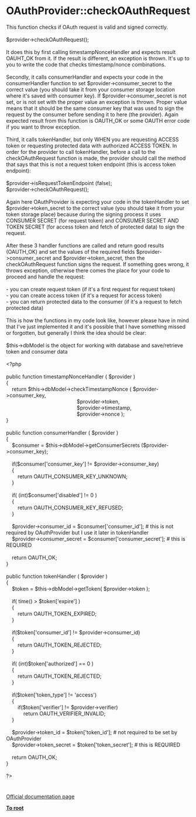 # OAuthProvider::checkOAuthRequest




<div class="phpcode"><span class="html">
This function checks if OAuth request is valid and signed correctly.<br><br>$provider-&gt;checkOAuthRequest(); <br><br>It does this by first calling timestampNonceHandler and expects result OAUHT_OK from it. If the result is different, an exception is thrown. It&apos;s up to you to write the code that checks timestamp/nonce combinations.<br><br>Secondly, it calls consumerHandler and expects your code in the consumerHandler function to set $provider-&gt;consumer_secret to the correct value (you should take it from your consumer storage location where it&apos;s saved with consumer key). If $provider-&gt;consumer_secret is not set, or is not set with the proper value an exception is thrown. Proper value means that it should be the same consumer key that was used to sign the request by the consumer before sending it to here (the provider). Again expected result from this function is OAUTH_OK or some OAUTH error code if you want to throw exception.<br><br>Third, it calls tokenHandler, but only WHEN you are requesting ACCESS token or requesting protected data with authorized ACCESS TOKEN. In order for the provider to call tokenHandler, before a call to the checkOAuthRequest function is made, the provider should call the method that says that this is not a request token endpoint (this is access token endpoint):<br><br>$provider-&gt;isRequestTokenEndpoint (false);<br>$provider-&gt;checkOAuthRequest();<br><br>Again here OAuthProvider is expecting your code in the tokenHandler to set $provider-&gt;token_secret to the correct value (you should take it from your token storage place) because during the signing process it uses CONSUMER SECRET (for request token) and CONSUMER SECRET AND TOKEN SECRET (for access token and fetch of protected data) to sign the request.<br><br>After these 3 handler functions are called and return good results (OAUTH_OK) and set the values of the required fields $provider-&gt;consumer_secret and $provider-&gt;token_secret, then the checkOAuthRequest function signs the request. If something goes wrong, it throws exception, otherwise there comes the place for your code to proceed and handle the request:<br><br>- you can create request token (if it&apos;s a first request for request token)<br>- you can create access token (if it&apos;s a request for access token)<br>- you can return protected data to the consumer (if it&apos;s a request to fetch protected data)<br><br>This is how the functions in my code look like, however please have in mind that I&apos;ve just implemented it and it&apos;s possible that I have something missed or forgotten, but generally I think the idea should be clear:<br><br>$this-&gt;dbModel is the object for working with database and save/retrieve token and consumer data<br><br><span class="default">&lt;?php<br><br></span><span class="keyword">public function </span><span class="default">timestampNonceHandler </span><span class="keyword">( </span><span class="default">$provider </span><span class="keyword">)<br>{<br>&#xA0; &#xA0; return </span><span class="default">$this</span><span class="keyword">-&gt;</span><span class="default">dbModel</span><span class="keyword">-&gt;</span><span class="default">checkTimestampNonce </span><span class="keyword">( </span><span class="default">$provider</span><span class="keyword">-&gt;</span><span class="default">consumer_key</span><span class="keyword">,<br>&#xA0; &#xA0; &#xA0; &#xA0; &#xA0; &#xA0; &#xA0; &#xA0; &#xA0; &#xA0; &#xA0; &#xA0; &#xA0; &#xA0; &#xA0; &#xA0; &#xA0; &#xA0; &#xA0; &#xA0; &#xA0; &#xA0; &#xA0; &#xA0;&#xA0; </span><span class="default">$provider</span><span class="keyword">-&gt;</span><span class="default">token</span><span class="keyword">, <br>&#xA0; &#xA0; &#xA0; &#xA0; &#xA0; &#xA0; &#xA0; &#xA0; &#xA0; &#xA0; &#xA0; &#xA0; &#xA0; &#xA0; &#xA0; &#xA0; &#xA0; &#xA0; &#xA0; &#xA0; &#xA0; &#xA0; &#xA0; &#xA0;&#xA0; </span><span class="default">$provider</span><span class="keyword">-&gt;</span><span class="default">timestamp</span><span class="keyword">,<br>&#xA0; &#xA0; &#xA0; &#xA0; &#xA0; &#xA0; &#xA0; &#xA0; &#xA0; &#xA0; &#xA0; &#xA0; &#xA0; &#xA0; &#xA0; &#xA0; &#xA0; &#xA0; &#xA0; &#xA0; &#xA0; &#xA0; &#xA0; &#xA0;&#xA0; </span><span class="default">$provider</span><span class="keyword">-&gt;</span><span class="default">nonce </span><span class="keyword">);<br>}<br><br>public function </span><span class="default">consumerHandler </span><span class="keyword">( </span><span class="default">$provider </span><span class="keyword">)<br>{<br>&#xA0; &#xA0; </span><span class="default">$consumer </span><span class="keyword">= </span><span class="default">$this</span><span class="keyword">-&gt;</span><span class="default">dbModel</span><span class="keyword">-&gt;</span><span class="default">getConsumerSecrets </span><span class="keyword">(</span><span class="default">$provider</span><span class="keyword">-&gt;</span><span class="default">consumer_key</span><span class="keyword">);<br>&#xA0; &#xA0; <br>&#xA0; &#xA0; if(</span><span class="default">$consumer</span><span class="keyword">[</span><span class="string">&apos;consumer_key&apos;</span><span class="keyword">] != </span><span class="default">$provider</span><span class="keyword">-&gt;</span><span class="default">consumer_key</span><span class="keyword">)<br>&#xA0; &#xA0; {<br>&#xA0; &#xA0; &#xA0; &#xA0; return </span><span class="default">OAUTH_CONSUMER_KEY_UNKNOWN</span><span class="keyword">;<br>&#xA0; &#xA0; }<br>&#xA0; &#xA0; <br>&#xA0; &#xA0; if( (int)</span><span class="default">$consumer</span><span class="keyword">[</span><span class="string">&apos;disabled&apos;</span><span class="keyword">] != </span><span class="default">0 </span><span class="keyword">)<br>&#xA0; &#xA0; {<br>&#xA0; &#xA0; &#xA0; &#xA0; return </span><span class="default">OAUTH_CONSUMER_KEY_REFUSED</span><span class="keyword">;<br>&#xA0; &#xA0; }<br>&#xA0; &#xA0; <br>&#xA0; &#xA0; </span><span class="default">$provider</span><span class="keyword">-&gt;</span><span class="default">consumer_id </span><span class="keyword">= </span><span class="default">$consumer</span><span class="keyword">[</span><span class="string">&apos;consumer_id&apos;</span><span class="keyword">]; </span><span class="comment"># this is not required by OAuthProvider but I use it later in tokenHandler<br>&#xA0; &#xA0; </span><span class="default">$provider</span><span class="keyword">-&gt;</span><span class="default">consumer_secret </span><span class="keyword">= </span><span class="default">$consumer</span><span class="keyword">[</span><span class="string">&apos;consumer_secret&apos;</span><span class="keyword">]; </span><span class="comment"># this is REQUIRED<br><br>&#xA0; &#xA0; </span><span class="keyword">return </span><span class="default">OAUTH_OK</span><span class="keyword">;<br>}<br><br>public function </span><span class="default">tokenHandler </span><span class="keyword">( </span><span class="default">$provider </span><span class="keyword">)<br>{<br>&#xA0; &#xA0; </span><span class="default">$token </span><span class="keyword">= </span><span class="default">$this</span><span class="keyword">-&gt;</span><span class="default">dbModel</span><span class="keyword">-&gt;</span><span class="default">getToken</span><span class="keyword">( </span><span class="default">$provider</span><span class="keyword">-&gt;</span><span class="default">token </span><span class="keyword">);<br><br>&#xA0; &#xA0; if( </span><span class="default">time</span><span class="keyword">() &gt; </span><span class="default">$token</span><span class="keyword">[</span><span class="string">&apos;expire&apos;</span><span class="keyword">] )<br>&#xA0; &#xA0; {<br>&#xA0; &#xA0; &#xA0; &#xA0; return </span><span class="default">OAUTH_TOKEN_EXPIRED</span><span class="keyword">;<br>&#xA0; &#xA0; }<br>&#xA0; &#xA0; <br>&#xA0; &#xA0; if(</span><span class="default">$token</span><span class="keyword">[</span><span class="string">&apos;consumer_id&apos;</span><span class="keyword">] != </span><span class="default">$provider</span><span class="keyword">-&gt;</span><span class="default">consumer_id</span><span class="keyword">)<br>&#xA0; &#xA0; {<br>&#xA0; &#xA0; &#xA0; &#xA0; return </span><span class="default">OAUTH_TOKEN_REJECTED</span><span class="keyword">;<br>&#xA0; &#xA0; }<br><br>&#xA0; &#xA0; if( (int)</span><span class="default">$token</span><span class="keyword">[</span><span class="string">&apos;authorized&apos;</span><span class="keyword">] == </span><span class="default">0 </span><span class="keyword">)<br>&#xA0; &#xA0; {<br>&#xA0; &#xA0; &#xA0; &#xA0; return </span><span class="default">OAUTH_TOKEN_REJECTED</span><span class="keyword">;<br>&#xA0; &#xA0; }<br><br>&#xA0; &#xA0; if(</span><span class="default">$token</span><span class="keyword">[</span><span class="string">&apos;token_type&apos;</span><span class="keyword">] != </span><span class="string">&apos;access&apos;</span><span class="keyword">)<br>&#xA0; &#xA0; {<br>&#xA0; &#xA0; &#xA0; &#xA0; if(</span><span class="default">$token</span><span class="keyword">[</span><span class="string">&apos;verifier&apos;</span><span class="keyword">] != </span><span class="default">$provider</span><span class="keyword">-&gt;</span><span class="default">verifier</span><span class="keyword">)<br>&#xA0; &#xA0; &#xA0; &#xA0; &#xA0; &#xA0; return </span><span class="default">OAUTH_VERIFIER_INVALID</span><span class="keyword">;<br>&#xA0; &#xA0; }<br><br>&#xA0; &#xA0; </span><span class="default">$provider</span><span class="keyword">-&gt;</span><span class="default">token_id </span><span class="keyword">= </span><span class="default">$token</span><span class="keyword">[</span><span class="string">&apos;token_id&apos;</span><span class="keyword">]; </span><span class="comment"># not required to be set by OAuthProvider<br>&#xA0; &#xA0; </span><span class="default">$provider</span><span class="keyword">-&gt;</span><span class="default">token_secret </span><span class="keyword">= </span><span class="default">$token</span><span class="keyword">[</span><span class="string">&apos;token_secret&apos;</span><span class="keyword">]; </span><span class="comment"># this is REQUIRED<br>&#xA0; &#xA0; <br>&#xA0; &#xA0; </span><span class="keyword">return </span><span class="default">OAUTH_OK</span><span class="keyword">;<br>}<br><br></span><span class="default">?&gt;</span>
</span>
</div>
  

#

[Official documentation page](https://www.php.net/manual/en/oauthprovider.checkoauthrequest.php)

**[To root](/README.md)**